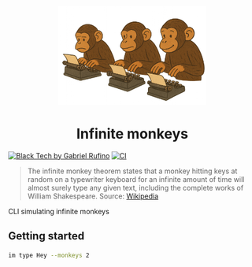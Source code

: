 <p align="center">
  <img src="./assets/monkeys-typing.png" width="300px" alt="Monkeys typing" />
</p>
<h1 align="center">Infinite monkeys</h1>

[![Black Tech by Gabriel Rufino](https://img.shields.io/badge/Black_Tech-by_Gabriel_Rufino_%F0%9F%96%A4-white?style=flat-square&labelColor=444444)](https://gabrielrufino.com)
[![CI](https://github.com/gabrielrufino/infinite-monkeys/actions/workflows/ci.yml/badge.svg)](https://github.com/gabrielrufino/infinite-monkeys/actions/workflows/ci.yml)

> The infinite monkey theorem states that a monkey hitting keys at random on a typewriter keyboard for an infinite amount of time will almost surely type any given text, including the complete works of William Shakespeare. Source: [Wikipedia](https://en.wikipedia.org/wiki/Infinite_monkey_theorem)

CLI simulating infinite monkeys

## Getting started

```sh
im type Hey --monkeys 2
```
